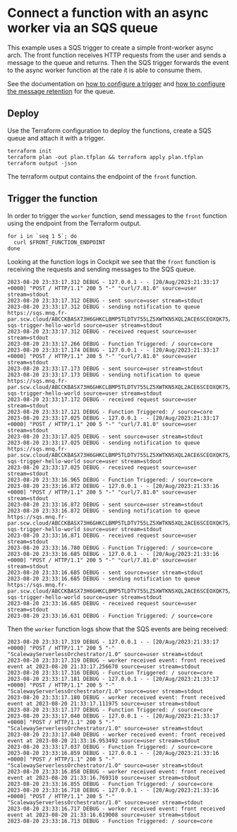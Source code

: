 # Connect a function with an async worker via an SQS queue

This example uses a SQS trigger to create a simple front-worker async arch. The front function
receives HTTP requests from the user and sends a message to the queue and returns. Then the SQS trigger
forwards the event to the async worker function at the rate it is able to consume them.

See the documentation on [how to configure a trigger](https://www.scaleway.com/en/docs/serverless/functions/how-to/add-trigger-to-a-function/)
and [how to configure the message retention](https://www.scaleway.com/en/docs/serverless/functions/reference-content/configure-trigger-inputs/) for the queue.

## Deploy

Use the Terraform configuration to deploy the functions, create a SQS queue and attach it with a trigger.

```shell
terraform init
terraform plan -out plan.tfplan && terraform apply plan.tfplan
terraform output -json
```

The terraform output contains the endpoint of the `front` function.

## Trigger the function

In order to trigger the `worker` function, send messages to the `front` function using the 
endpoint from the Terraform output.

```shell
for i in `seq 1 5`; do
  curl $FRONT_FUNCTION_ENDPOINT
done
```

Looking at the function logs in Cockpit we see that the `front` function is receiving the requests and sending
messages to the SQS queue.

```shell
2023-08-20 23:33:17.312	DEBUG - 127.0.0.1 - - [20/Aug/2023:21:33:17 +0000] "POST / HTTP/1.1" 200 5 "-" "curl/7.81.0" source=user stream=stdout
2023-08-20 23:33:17.312	DEBUG - sent source=user stream=stdout
2023-08-20 23:33:17.312	DEBUG - sending notification to queue https://sqs.mnq.fr-par.scw.cloud/ABCCKBASX73H6GHKCLBMP5TLDTV755LZ5XWTKN5XQL2ACE6SCEOXQK75/python-sqs-trigger-hello-world source=user stream=stdout
2023-08-20 23:33:17.312	DEBUG - received request source=user stream=stdout
2023-08-20 23:33:17.266	DEBUG - Function Triggered: / source=core
2023-08-20 23:33:17.174	DEBUG - 127.0.0.1 - - [20/Aug/2023:21:33:17 +0000] "POST / HTTP/1.1" 200 5 "-" "curl/7.81.0" source=user stream=stdout
2023-08-20 23:33:17.173	DEBUG - sent source=user stream=stdout
2023-08-20 23:33:17.173	DEBUG - sending notification to queue https://sqs.mnq.fr-par.scw.cloud/ABCCKBASX73H6GHKCLBMP5TLDTV755LZ5XWTKN5XQL2ACE6SCEOXQK75/python-sqs-trigger-hello-world source=user stream=stdout
2023-08-20 23:33:17.172	DEBUG - received request source=user stream=stdout
2023-08-20 23:33:17.121	DEBUG - Function Triggered: / source=core
2023-08-20 23:33:17.025	DEBUG - 127.0.0.1 - - [20/Aug/2023:21:33:17 +0000] "POST / HTTP/1.1" 200 5 "-" "curl/7.81.0" source=user stream=stdout
2023-08-20 23:33:17.025	DEBUG - sent source=user stream=stdout
2023-08-20 23:33:17.025	DEBUG - sending notification to queue https://sqs.mnq.fr-par.scw.cloud/ABCCKBASX73H6GHKCLBMP5TLDTV755LZ5XWTKN5XQL2ACE6SCEOXQK75/python-sqs-trigger-hello-world source=user stream=stdout
2023-08-20 23:33:17.025	DEBUG - received request source=user stream=stdout
2023-08-20 23:33:16.965	DEBUG - Function Triggered: / source=core
2023-08-20 23:33:16.872	DEBUG - 127.0.0.1 - - [20/Aug/2023:21:33:16 +0000] "POST / HTTP/1.1" 200 5 "-" "curl/7.81.0" source=user stream=stdout
2023-08-20 23:33:16.872	DEBUG - sent source=user stream=stdout
2023-08-20 23:33:16.872	DEBUG - sending notification to queue https://sqs.mnq.fr-par.scw.cloud/ABCCKBASX73H6GHKCLBMP5TLDTV755LZ5XWTKN5XQL2ACE6SCEOXQK75/python-sqs-trigger-hello-world source=user stream=stdout
2023-08-20 23:33:16.871	DEBUG - received request source=user stream=stdout
2023-08-20 23:33:16.780	DEBUG - Function Triggered: / source=core
2023-08-20 23:33:16.685	DEBUG - 127.0.0.1 - - [20/Aug/2023:21:33:16 +0000] "POST / HTTP/1.1" 200 5 "-" "curl/7.81.0" source=user stream=stdout
2023-08-20 23:33:16.685	DEBUG - sent source=user stream=stdout
2023-08-20 23:33:16.685	DEBUG - sending notification to queue https://sqs.mnq.fr-par.scw.cloud/ABCCKBASX73H6GHKCLBMP5TLDTV755LZ5XWTKN5XQL2ACE6SCEOXQK75/python-sqs-trigger-hello-world source=user stream=stdout
2023-08-20 23:33:16.685	DEBUG - received request source=user stream=stdout
2023-08-20 23:33:16.631	DEBUG - Function Triggered: / source=core
```

Then the `worker` function logs show that the SQS events are being received:

```shell
2023-08-20 23:33:17.319	DEBUG - 127.0.0.1 - - [20/Aug/2023:21:33:17 +0000] "POST / HTTP/1.1" 200 5 "-" "ScalewayServerlessOrchestrator/1.0" source=user stream=stdout
2023-08-20 23:33:17.319	DEBUG - worker received event: front received event at 2023-08-20 21:33:17.256670 source=user stream=stdout
2023-08-20 23:33:17.316	DEBUG - Function Triggered: / source=core
2023-08-20 23:33:17.181	DEBUG - 127.0.0.1 - - [20/Aug/2023:21:33:17 +0000] "POST / HTTP/1.1" 200 5 "-" "ScalewayServerlessOrchestrator/1.0" source=user stream=stdout
2023-08-20 23:33:17.180	DEBUG - worker received event: front received event at 2023-08-20 21:33:17.111975 source=user stream=stdout
2023-08-20 23:33:17.177	DEBUG - Function Triggered: / source=core
2023-08-20 23:33:17.040	DEBUG - 127.0.0.1 - - [20/Aug/2023:21:33:17 +0000] "POST / HTTP/1.1" 200 5 "-" "ScalewayServerlessOrchestrator/1.0" source=user stream=stdout
2023-08-20 23:33:17.040	DEBUG - worker received event: front received event at 2023-08-20 21:33:16.953492 source=user stream=stdout
2023-08-20 23:33:17.037	DEBUG - Function Triggered: / source=core
2023-08-20 23:33:16.859	DEBUG - 127.0.0.1 - - [20/Aug/2023:21:33:16 +0000] "POST / HTTP/1.1" 200 5 "-" "ScalewayServerlessOrchestrator/1.0" source=user stream=stdout
2023-08-20 23:33:16.858	DEBUG - worker received event: front received event at 2023-08-20 21:33:16.769310 source=user stream=stdout
2023-08-20 23:33:16.855	DEBUG - Function Triggered: / source=core
2023-08-20 23:33:16.718	DEBUG - 127.0.0.1 - - [20/Aug/2023:21:33:16 +0000] "POST / HTTP/1.1" 200 5 "-" "ScalewayServerlessOrchestrator/1.0" source=user stream=stdout
2023-08-20 23:33:16.717	DEBUG - worker received event: front received event at 2023-08-20 21:33:16.619008 source=user stream=stdout
2023-08-20 23:33:16.713	DEBUG - Function Triggered: / source=core
```
